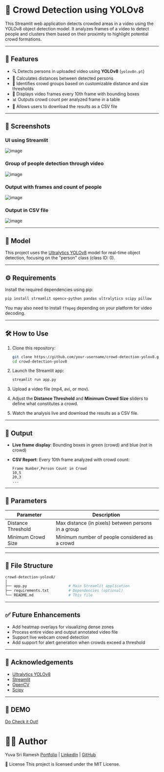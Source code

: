 # 👥 Crowd Detection using YOLOv8

This Streamlit web application detects crowded areas in a video using the YOLOv8 object detection model. It analyzes frames of a video to detect people and clusters them based on their proximity to highlight potential crowd formations.

---

## 🚀 Features

- 🔍 Detects persons in uploaded video using **YOLOv8** (`yolov8n.pt`)
- 📏 Calculates distances between detected persons
- 🔵 Identifies crowd groups based on customizable distance and size thresholds
- 🎥 Displays video frames every 10th frame with bounding boxes
- 📊 Outputs crowd count per analyzed frame in a table
- 📁 Allows users to download the results as a CSV file

---

## 📸 Screenshots
### UI using Streamlit

![image](https://github.com/user-attachments/assets/3389c3b4-5404-4b0b-ae70-ca7025d4a2d0)

### Group of people detection through video

![image](https://github.com/user-attachments/assets/8aef1b88-d5be-497c-931e-47182c529f77)

### Output with frames and count of people

![image](https://github.com/user-attachments/assets/8f2f74a7-0aab-4fc4-8620-a5e987a62725)

### Output in CSV file

![image](https://github.com/user-attachments/assets/ff00f0cd-7f6d-4829-9b09-e6c4fcadc906)

---

## 🧠 Model

This project uses the [Ultralytics YOLOv8](https://github.com/ultralytics/ultralytics) model for real-time object detection, focusing on the "person" class (class ID: 0).

---

## ⚙️ Requirements

Install the required dependencies using pip:

```bash
pip install streamlit opencv-python pandas ultralytics scipy pillow
````

You may also need to install `ffmpeg` depending on your platform for video decoding.

---

## 🛠️ How to Use

1. Clone this repository:

   ```bash
   git clone https://github.com/your-username/crowd-detection-yolov8.git
   cd crowd-detection-yolov8
   ```

2. Launch the Streamlit app:

   ```bash
   streamlit run app.py
   ```

3. Upload a video file (mp4, avi, or mov).

4. Adjust the **Distance Threshold** and **Minimum Crowd Size** sliders to define what constitutes a crowd.

5. Watch the analysis live and download the results as a CSV file.

---

## 📁 Output

* **Live frame display**: Bounding boxes in green (crowd) and blue (not in crowd)
* **CSV Report**: Every 10th frame analyzed with crowd count:

  ```csv
  Frame Number,Person Count in Crowd
  10,5
  20,3
  ...
  ```

---

## 📌 Parameters

| Parameter          | Description                                         |
| ------------------ | --------------------------------------------------- |
| Distance Threshold | Max distance (in pixels) between persons in a group |
| Minimum Crowd Size | Minimum number of people considered as a crowd      |

---

## 📂 File Structure

```bash
crowd-detection-yolov8/
│
├── app.py                   # Main Streamlit application
├── requirements.txt         # Dependencies (optional)
└── README.md                # This file
```

---

## ✅ Future Enhancements

* Add heatmap overlays for visualizing dense zones
* Process entire video and output annotated video file
* Support live webcam crowd detection
* Add support for alert generation when crowds exceed a threshold

---

## 🙌 Acknowledgements

* [Ultralytics YOLOv8](https://github.com/ultralytics/ultralytics)
* [Streamlit](https://streamlit.io/)
* [OpenCV](https://opencv.org/)
* [Scipy](https://www.scipy.org/)

---

## 🔗 DEMO 
[Do Check it Out!](https://crowd-detection-by-yuva.streamlit.app/)
# 🧑‍💻 Author<br>
Yuva Sri Ramesh
[Portfolio](https://yuva-sri-ramesh-portfolio.vercel.app/) | [LinkedIn](https://www.linkedin.com/in/yuvasri-r/) | [GitHub](https://github.com/Yuvaramesh)

📜 License
This project is licensed under the MIT License.

